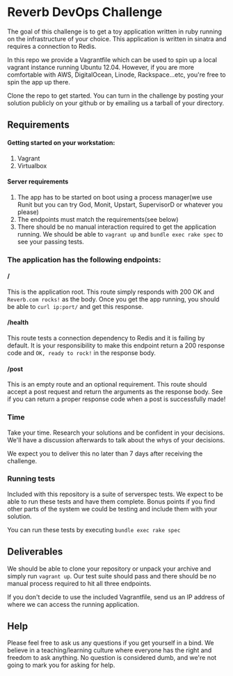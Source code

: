 # Reverb DevOps Challenge

The goal of this challenge is to get a toy application written in ruby running on the infrastructure of your choice. This application is written in sinatra and requires a connection to Redis.

In this repo we provide a Vagrantfile which can be used to spin up a local vagrant instance running Ubuntu 12.04. However, if you are more comfortable with AWS, DigitalOcean, Linode, Rackspace...etc, you're free to spin the app up there.

Clone the repo to get started. You can turn in the challenge by posting your solution publicly on your github or by emailing us a tarball of your directory.

## Requirements

#### Getting started on your workstation:

1. Vagrant
2. Virtualbox

#### Server requirements
1. The app has to be started on boot using a process manager(we use Runit but you can try God, Monit, Upstart, SupervisorD or whatever you please)
2. The endpoints must match the requirements(see below)
3. There should be no manual interaction required to get the application running. We should be able to `vagrant up` and `bundle exec rake spec` to see your passing tests.

### The application has the following endpoints:

#### /
This is the application root. This route simply responds with 200 OK and `Reverb.com rocks!` as the body. Once you get the app running, you should be able to `curl ip:port/` and get this response.

#### /health

This route tests a connection dependency to Redis and it is failing by default. It is your responsibility to make this endpoint return a 200 response code and `OK, ready to rock!` in the response body.

#### /post

This is an empty route and an optional requirement. This route should accept a post request and return the arguments as the response body. See if you can return a proper response code when a post is successfully made!

### Time
Take your time. Research your solutions and be confident in your decisions. We'll have a discussion afterwards to talk about the whys of your decisions.

We expect you to deliver this no later than 7 days after receiving the challenge.

### Running tests

Included with this repository is a suite of serverspec tests. We expect to be able to run these tests and have them complete. Bonus points if you find other parts of the system we could be testing and include them with your solution.

You can run these tests by executing `bundle exec rake spec`

## Deliverables

We should be able to clone your repository or unpack your archive and simply run `vagrant up`. Our test suite should pass and there should be no manual process required to hit all three endpoints.

If you don't decide to use the included Vagrantfile, send us an IP address of where we can access the running application.

## Help

Please feel free to ask us any questions if you get yourself in a bind. We believe in a teaching/learning culture where everyone has the right and freedom to ask anything. No question is considered dumb, and we're not going to mark you for asking for help.
